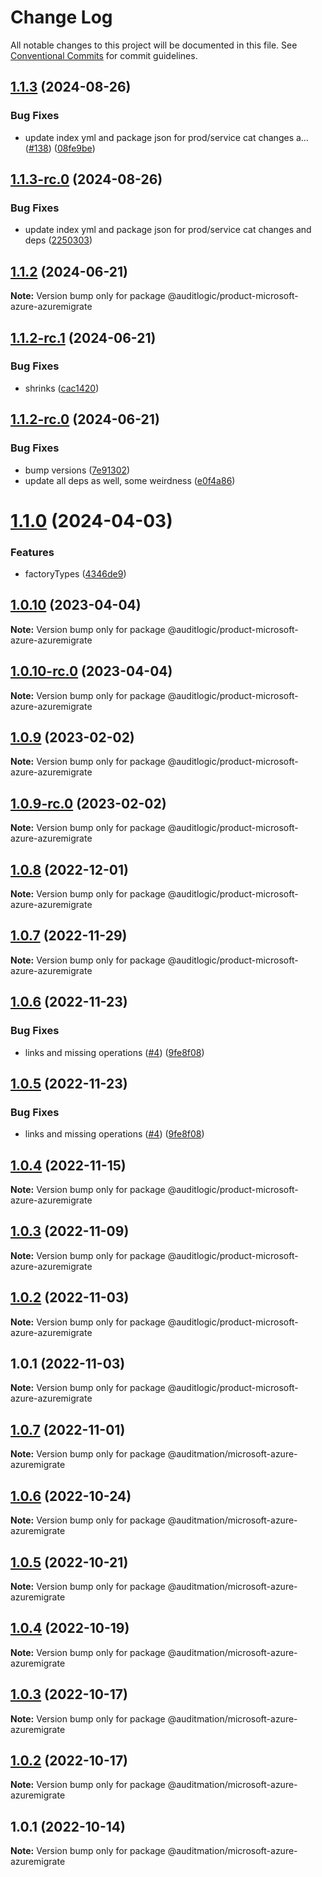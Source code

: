 # Change Log

All notable changes to this project will be documented in this file.
See [Conventional Commits](https://conventionalcommits.org) for commit guidelines.

## [1.1.3](https://github.com/auditlogic/product/compare/@auditlogic/product-microsoft-azure-azuremigrate@1.1.2...@auditlogic/product-microsoft-azure-azuremigrate@1.1.3) (2024-08-26)


### Bug Fixes

* update index yml and package json for prod/service cat changes a… ([#138](https://github.com/auditlogic/product/issues/138)) ([08fe9be](https://github.com/auditlogic/product/commit/08fe9beb1c8457462a19bc69caa02e6212d97e1a))





## [1.1.3-rc.0](https://github.com/auditlogic/product/compare/@auditlogic/product-microsoft-azure-azuremigrate@1.1.2...@auditlogic/product-microsoft-azure-azuremigrate@1.1.3-rc.0) (2024-08-26)


### Bug Fixes

* update index yml and package json for prod/service cat changes and deps ([2250303](https://github.com/auditlogic/product/commit/225030363a363608240135b7ebed386b28f01e4b))





## [1.1.2](https://github.com/auditlogic/product/compare/@auditlogic/product-microsoft-azure-azuremigrate@1.1.2-rc.1...@auditlogic/product-microsoft-azure-azuremigrate@1.1.2) (2024-06-21)

**Note:** Version bump only for package @auditlogic/product-microsoft-azure-azuremigrate





## [1.1.2-rc.1](https://github.com/auditlogic/product/compare/@auditlogic/product-microsoft-azure-azuremigrate@1.1.2-rc.0...@auditlogic/product-microsoft-azure-azuremigrate@1.1.2-rc.1) (2024-06-21)


### Bug Fixes

* shrinks ([cac1420](https://github.com/auditlogic/product/commit/cac14200fefcd8183ab69fe89a47bd3f70f563e9))





## [1.1.2-rc.0](https://github.com/auditlogic/product/compare/@auditlogic/product-microsoft-azure-azuremigrate@1.1.0...@auditlogic/product-microsoft-azure-azuremigrate@1.1.2-rc.0) (2024-06-21)


### Bug Fixes

* bump versions ([7e91302](https://github.com/auditlogic/product/commit/7e913023b8b312150ed7762c32fbbe616be71de5))
* update all deps as well, some weirdness ([e0f4a86](https://github.com/auditlogic/product/commit/e0f4a864714e2d3de6bbf3da014d5312fe53be2f))





# [1.1.0](https://github.com/auditlogic/product/compare/@auditlogic/product-microsoft-azure-azuremigrate@1.0.10...@auditlogic/product-microsoft-azure-azuremigrate@1.1.0) (2024-04-03)


### Features

* factoryTypes ([4346de9](https://github.com/auditlogic/product/commit/4346de92693aee892fccf725338ffc7b80ab182b))





## [1.0.10](https://github.com/auditlogic/product/compare/@auditlogic/product-microsoft-azure-azuremigrate@1.0.9...@auditlogic/product-microsoft-azure-azuremigrate@1.0.10) (2023-04-04)

**Note:** Version bump only for package @auditlogic/product-microsoft-azure-azuremigrate





## [1.0.10-rc.0](https://github.com/auditlogic/product/compare/@auditlogic/product-microsoft-azure-azuremigrate@1.0.9...@auditlogic/product-microsoft-azure-azuremigrate@1.0.10-rc.0) (2023-04-04)

**Note:** Version bump only for package @auditlogic/product-microsoft-azure-azuremigrate





## [1.0.9](https://github.com/auditlogic/product/compare/@auditlogic/product-microsoft-azure-azuremigrate@1.0.8...@auditlogic/product-microsoft-azure-azuremigrate@1.0.9) (2023-02-02)

**Note:** Version bump only for package @auditlogic/product-microsoft-azure-azuremigrate





## [1.0.9-rc.0](https://github.com/auditlogic/product/compare/@auditlogic/product-microsoft-azure-azuremigrate@1.0.8...@auditlogic/product-microsoft-azure-azuremigrate@1.0.9-rc.0) (2023-02-02)

**Note:** Version bump only for package @auditlogic/product-microsoft-azure-azuremigrate





## [1.0.8](https://github.com/auditlogic/product/compare/@auditlogic/product-microsoft-azure-azuremigrate@1.0.7...@auditlogic/product-microsoft-azure-azuremigrate@1.0.8) (2022-12-01)

**Note:** Version bump only for package @auditlogic/product-microsoft-azure-azuremigrate





## [1.0.7](https://github.com/auditlogic/product/compare/@auditlogic/product-microsoft-azure-azuremigrate@1.0.6...@auditlogic/product-microsoft-azure-azuremigrate@1.0.7) (2022-11-29)

**Note:** Version bump only for package @auditlogic/product-microsoft-azure-azuremigrate





## [1.0.6](https://github.com/auditlogic/product/compare/@auditlogic/product-microsoft-azure-azuremigrate@1.0.4...@auditlogic/product-microsoft-azure-azuremigrate@1.0.6) (2022-11-23)


### Bug Fixes

* links and missing operations ([#4](https://github.com/auditlogic/product/issues/4)) ([9fe8f08](https://github.com/auditlogic/product/commit/9fe8f08fe7c57fdb79f991ac35bd6ac2e7dcad38))





## [1.0.5](https://github.com/auditlogic/product/compare/@auditlogic/product-microsoft-azure-azuremigrate@1.0.4...@auditlogic/product-microsoft-azure-azuremigrate@1.0.5) (2022-11-23)


### Bug Fixes

* links and missing operations ([#4](https://github.com/auditlogic/product/issues/4)) ([9fe8f08](https://github.com/auditlogic/product/commit/9fe8f08fe7c57fdb79f991ac35bd6ac2e7dcad38))





## [1.0.4](https://github.com/auditlogic/product/compare/@auditlogic/product-microsoft-azure-azuremigrate@1.0.3...@auditlogic/product-microsoft-azure-azuremigrate@1.0.4) (2022-11-15)

**Note:** Version bump only for package @auditlogic/product-microsoft-azure-azuremigrate





## [1.0.3](https://github.com/auditlogic/product/compare/@auditlogic/product-microsoft-azure-azuremigrate@1.0.2...@auditlogic/product-microsoft-azure-azuremigrate@1.0.3) (2022-11-09)

**Note:** Version bump only for package @auditlogic/product-microsoft-azure-azuremigrate





## [1.0.2](https://github.com/auditlogic/product/compare/@auditlogic/product-microsoft-azure-azuremigrate@1.0.1...@auditlogic/product-microsoft-azure-azuremigrate@1.0.2) (2022-11-03)

**Note:** Version bump only for package @auditlogic/product-microsoft-azure-azuremigrate





## 1.0.1 (2022-11-03)

**Note:** Version bump only for package @auditlogic/product-microsoft-azure-azuremigrate





## [1.0.7](https://github.com/auditmation/store-content/compare/@auditmation/microsoft-azure-azuremigrate@1.0.6...@auditmation/microsoft-azure-azuremigrate@1.0.7) (2022-11-01)

**Note:** Version bump only for package @auditmation/microsoft-azure-azuremigrate





## [1.0.6](https://github.com/auditmation/store-content/compare/@auditmation/microsoft-azure-azuremigrate@1.0.5...@auditmation/microsoft-azure-azuremigrate@1.0.6) (2022-10-24)

**Note:** Version bump only for package @auditmation/microsoft-azure-azuremigrate





## [1.0.5](https://github.com/auditmation/store-content/compare/@auditmation/microsoft-azure-azuremigrate@1.0.4...@auditmation/microsoft-azure-azuremigrate@1.0.5) (2022-10-21)

**Note:** Version bump only for package @auditmation/microsoft-azure-azuremigrate





## [1.0.4](https://github.com/auditmation/store-content/compare/@auditmation/microsoft-azure-azuremigrate@1.0.3...@auditmation/microsoft-azure-azuremigrate@1.0.4) (2022-10-19)

**Note:** Version bump only for package @auditmation/microsoft-azure-azuremigrate





## [1.0.3](https://github.com/auditmation/store-content/compare/@auditmation/microsoft-azure-azuremigrate@1.0.2...@auditmation/microsoft-azure-azuremigrate@1.0.3) (2022-10-17)

**Note:** Version bump only for package @auditmation/microsoft-azure-azuremigrate





## [1.0.2](https://github.com/auditmation/store-content/compare/@auditmation/microsoft-azure-azuremigrate@1.0.1...@auditmation/microsoft-azure-azuremigrate@1.0.2) (2022-10-17)

**Note:** Version bump only for package @auditmation/microsoft-azure-azuremigrate





## 1.0.1 (2022-10-14)

**Note:** Version bump only for package @auditmation/microsoft-azure-azuremigrate
